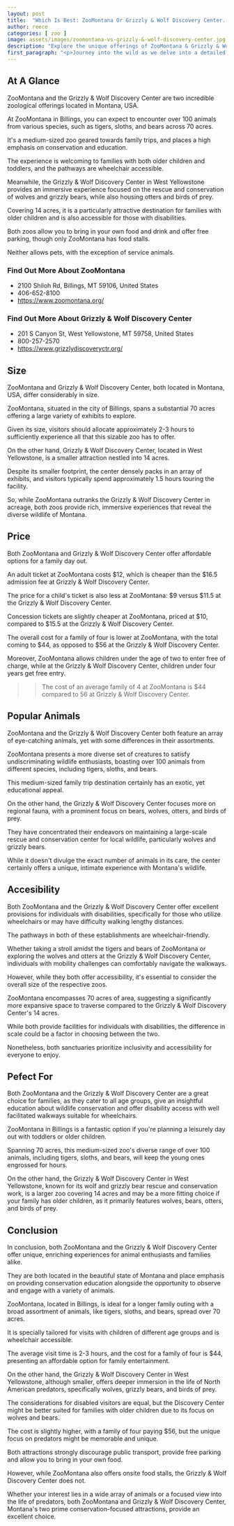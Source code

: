 ```yaml
---
layout: post
title:  "Which Is Best: ZooMontana Or Grizzly & Wolf Discovery Center. A Guide To Which Is The Best Zoo In Montana, USA"
author: reece
categories: [ zoo ]
image: assets/images/zoomontana-vs-grizzly-&-wolf-discovery-center.jpg
description: "Explore the unique offerings of ZooMontana & Grizzly & Wolf Discovery Center in our in-depth comparison. Learn about animal diversity, attractions, and educational programs offered by these two top-rated wildlife sanctuaries. Find which Zoo best fits your animal-adventure preference."
first_paragraph: "<p>Journey into the wild as we delve into a detailed comparison of two of Montana's most fascinating animal havens - ZooMontana and Grizzly & Wolf Discovery Center.</p><p>Perfect for family trips and educational journeys, these zoos, while similar in some aspects, each offer unique experiences that cater to diverse visitor preferences.</p><p>From tiger-spotting across 70 acres at ZooMontana, to bear and wolf encounters at the large rescue center nestled in West Yellowstone, this article is sure to guide you in crafting unforgettable animal-adventure memories in America's heartland.</p>"
---
```


<div class="overview" markdown="1"> 

## At A Glance 

ZooMontana and the Grizzly & Wolf Discovery Center are two incredible zoological offerings located in Montana, USA. 

At ZooMontana in Billings, you can expect to encounter over 100 animals from various species, such as tigers, sloths, and bears across 70 acres. 

It's a medium-sized zoo geared towards family trips, and places a high emphasis on conservation and education. 

The experience is welcoming to families with both older children and toddlers, and the pathways are wheelchair accessible. 

Meanwhile, the Grizzly & Wolf Discovery Center in West Yellowstone provides an immersive experience focused on the rescue and conservation of wolves and grizzly bears, while also housing otters and birds of prey. 

Covering 14 acres, it is a particularly attractive destination for families with older children and is also accessible for those with disabilities. 

Both zoos allow you to bring in your own food and drink and offer free parking, though only ZooMontana has food stalls. 

Neither allows pets, with the exception of service animals.

<div class="find-out-more" markdown="1">

### Find Out More About ZooMontana

- 2100 Shiloh Rd, Billings, MT 59106, United States
- 406-652-8100
- https://www.zoomontana.org/


</div>



<div class="find-out-more" markdown="1">

### Find Out More About Grizzly & Wolf Discovery Center

- 201 S Canyon St, West Yellowstone, MT 59758, United States
- 800-257-2570
- https://www.grizzlydiscoveryctr.org/


</div>

</div>
    
    

## Size 

ZooMontana and Grizzly & Wolf Discovery Center, both located in Montana, USA, differ considerably in size. 

ZooMontana, situated in the city of Billings, spans a substantial 70 acres offering a large variety of exhibits to explore. 

Given its size, visitors should allocate approximately 2-3 hours to sufficiently experience all that this sizable zoo has to offer. 

On the other hand, Grizzly & Wolf Discovery Center, located in West Yellowstone, is a smaller attraction nestled into 14 acres. 

Despite its smaller footprint, the center densely packs in an array of exhibits, and visitors typically spend approximately 1.5 hours touring the facility. 

So, while ZooMontana outranks the Grizzly & Wolf Discovery Center in acreage, both zoos provide rich, immersive experiences that reveal the diverse wildlife of Montana.

## Price 

Both ZooMontana and Grizzly & Wolf Discovery Center offer affordable options for a family day out. 

An adult ticket at ZooMontana costs $12, which is cheaper than the $16.5 admission fee at Grizzly & Wolf Discovery Center. 

The price for a child's ticket is also less at ZooMontana: $9 versus $11.5 at the Grizzly & Wolf Discovery Center. 

Concession tickets are slightly cheaper at ZooMontana, priced at $10, compared to $15.5 at the Grizzly & Wolf Discovery Center. 

The overall cost for a family of four is lower at ZooMontana, with the total coming to $44, as opposed to $56 at the Grizzly & Wolf Discovery Center. 

Moreover, ZooMontana allows children under the age of two to enter free of charge, while at the Grizzly & Wolf Discovery Center, children under four years get free entry.

>> The cost of an average family of 4 at ZooMontana is $44 compared to 56 at Grizzly & Wolf Discovery Center.



## Popular Animals 

ZooMontana and the Grizzly & Wolf Discovery Center both feature an array of eye-catching animals, yet with some differences in their assortments. 

ZooMontana presents a more diverse set of creatures to satisfy undiscriminating wildlife enthusiasts, boasting over 100 animals from different species, including tigers, sloths, and bears. 

This medium-sized family trip destination certainly has an exotic, yet educational appeal. 

On the other hand, the Grizzly & Wolf Discovery Center focuses more on regional fauna, with a prominent focus on bears, wolves, otters, and birds of prey. 

They have concentrated their endeavors on maintaining a large-scale rescue and conservation center for local wildlife, particularly wolves and grizzly bears. 

While it doesn't divulge the exact number of animals in its care, the center certainly offers a unique, intimate experience with Montana's wildlife.

## Accesibility 

Both ZooMontana and the Grizzly & Wolf Discovery Center offer excellent provisions for individuals with disabilities, specifically for those who utilize wheelchairs or may have difficulty walking lengthy distances. 

The pathways in both of these establishments are wheelchair-friendly. 

Whether taking a stroll amidst the tigers and bears of ZooMontana or exploring the wolves and otters at the Grizzly & Wolf Discovery Center, individuals with mobility challenges can comfortably navigate the walkways. 

However, while they both offer accessibility, it's essential to consider the overall size of the respective zoos. 

ZooMontana encompasses 70 acres of area, suggesting a significantly more expansive space to traverse compared to the Grizzly & Wolf Discovery Center's 14 acres. 

While both provide facilities for individuals with disabilities, the difference in scale could be a factor in choosing between the two. 

Nonetheless, both sanctuaries prioritize inclusivity and accessibility for everyone to enjoy.

## Pefect For 

Both ZooMontana and the Grizzly & Wolf Discovery Center are a great choice for families, as they cater to all age groups, give an insightful education about wildlife conservation and offer disability access with well facilitated walkways suitable for wheelchairs. 

ZooMontana in Billings is a fantastic option if you're planning a leisurely day out with toddlers or older children. 

Spanning 70 acres, this medium-sized zoo's diverse range of over 100 animals, including tigers, sloths, and bears, will keep the young ones engrossed for hours. 

On the other hand, the Grizzly & Wolf Discovery Center in West Yellowstone, known for its wolf and grizzly bear rescue and conservation work, is a larger zoo covering 14 acres and may be a more fitting choice if your family has older children, as it primarily features wolves, bears, otters, and birds of prey.

## Conclusion 

In conclusion, both ZooMontana and the Grizzly & Wolf Discovery Center offer unique, enriching experiences for animal enthusiasts and families alike. 

They are both located in the beautiful state of Montana and place emphasis on providing conservation education alongside the opportunity to observe and engage with a variety of animals. 



ZooMontana, located in Billings, is ideal for a longer family outing with a broad assortment of animals, like tigers, sloths, and bears, spread over 70 acres. 

It is specially tailored for visits with children of different age groups and is wheelchair accessible. 

The average visit time is 2-3 hours, and the cost for a family of four is $44, presenting an affordable option for family entertainment. 



On the other hand, the Grizzly & Wolf Discovery Center in West Yellowstone, although smaller, offers deeper immersion in the life of North American predators, specifically wolves, grizzly bears, and birds of prey. 

The considerations for disabled visitors are equal, but the Discovery Center might be better suited for families with older children due to its focus on wolves and bears. 

The cost is slightly higher, with a family of four paying $56, but the unique focus on predators might be memorable and unique. 



Both attractions strongly discourage public transport, provide free parking and allow you to bring in your own food. 

However, while ZooMontana also offers onsite food stalls, the Grizzly & Wolf Discovery Center does not. 



Whether your interest lies in a wide array of animals or a focused view into the life of predators, both ZooMontana and Grizzly & Wolf Discovery Center, Montana's two prime conservation-focused attractions, provide an excellent choice.